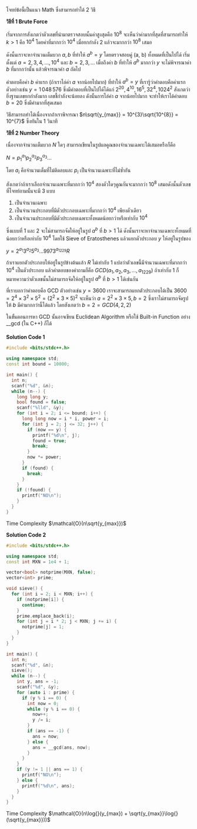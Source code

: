 โจทย์ข้อนี้เป็นแนว Math ซึ่งสามารถทำได้ $2$ วิธี

**วิธีที่ 1 Brute Force**

เริ่มจากการสังเกตว่าตัวเลขที่นำมาตรวจสอบนั้นค่าสูงสุดคือ $10^{8}$ จะเห็นว่าค่ามากที่สุดที่สามารถทำให้ $k > 1$ คือ $10^{4}$ โดยค่าที่มากกว่า $10^{4}$ เมื่อยกกำลัง $2$ แล้วจะมากกว่า $10^{8}$ เสมอ

ดังนั้นเราจะหาจำนวนเต็มบวก $a, b$ ที่ทำให้ $a^{b} = y$ โดยตรวจสอบคู่ (a, b) ทั้งหมดที่เป็นไปได้ เริ่มตั้งแต่ $a = 2, 3, 4, \dots, 10^{4}$ และ $b = 2, 3, \dots$ เมื่อถึงค่า $b$ ที่ทำให้ $a^{b}$ มากกว่า $y$ จะไม่พิจารณาค่า $b$ ที่มากกว่านั้น แล้วพิจารณาค่า $a$ ถัดไป

คำตอบคือค่า $b$ ค่าแรก (ถ้าเราไล่ค่า $a$ จากน้อยไปมาก) ที่ทำให้ $a^{b} = y$ ที่เรารู้ว่าคำตอบคือค่าแรก ตัวอย่างเช่น $y = 1\,048\,576$ ซึ่งมีคำตอบที่เป็นไปได้ได้แก่ $2^{20}, 4^{10}, 16^{5}, 32^{4}, 1024^{2}$ สังเกตว่ายิ่งฐานเลขยกกำลังมาก เลขชี้กำลังจะน้อยลง ดังนั้นการไล่ค่า $a$ จากน้อยไปมาก จะทำให้เราได้คำตอบ $b = 20$ ซึ่งมีค่ามากที่สุดเสมอ

วิธีสามารถทำได้เนื่องจากถ้าเราพิจารณา $n\sqrt{y_{max}} = 10^{3}\sqrt{10^{8}} = 10^{7}$ ซึ่งทันใน 1 วินาที 

**วิธีที่ 2 Number Theory**

เนื่องจากจำนวนเต็มบวก $N$ ใดๆ สามารถเขียนในรูปผลคูณของจำนวนเฉพาะได้เสมอหรือก็คือ

$N = p_{1}^{a_{1}}p_{2}^{a_{2}}p_{3}^{a_{3}} \dots$

โดย $a_{i}$ คือจำนวนเต็มที่ไม่ติดลบและ $p_{i}$ เป็นจำนวนเฉพาะที่ไม่ซ้ำกัน

สังเกตว่าถ้าเราเลือกจำนวนเฉพาะที่มากกว่า $10^{4}$ สองตัวใดๆคูณกันจะมากกว่า $10^{8}$ เสมอดังนั้นตัวเลขที่โจทย์ถามนั้นจะมี $3$ แบบ

1. เป็นจำนวนเฉพาะ
2. เป็นจำนวนประกอบที่มีตัวประกอบเฉพาะที่มากกว่า $10^4$ เพียงตัวเดียว
3. เป็นจำนวนประกอบที่มีตัวประกอบเฉพาะทั้งหมดน้อยกว่าหรือเท่ากับ $10^{4}$

ซึ่งแบบที่ $1$ และ $2$ จะไม่สามารถจัดให้อยู่ในรูป $a^{b}$ ที่ $b > 1$ ได้ ดังนั้นเราจะหาจำนวนเฉพาะทั้งหมดที่น้อยกว่าหรือเท่ากับ $10^{4}$ โดยใช้ Sieve of Eratosthenes แล้วแยกตัวประกอบ $y$ ให้อยู่ในรูปของ

$y = 2^{a_{1}}3^{a_{2}}5^{a_{3}} \dots 9973^{a_{1229}}R$

ถ้าเราแยกตัวประกอบให้อยู่ในรูปข้างต้นแล้ว $R$ ไม่เท่ากับ $1$ แปลว่าตัวเลขนี้มีจำนวนเฉพาะที่มากกว่า $10^{4}$ เป็นตัวประกอบ แล้วคำตอบของคำถามก็คือ $GCD(a_{1}, a_{2}, a_{3}, \dots, a_{1229})$ ถ้าเท่ากับ $1$ ก็หมายความว่าตัวเลขนั้นไม่สามารถจัดให้อยู่ในรูป $a^{b}$ ที่ $b > 1$ ได้เช่นกัน

ที่เราบอกว่าคำตอบคือ GCD ตัวอย่างเช่น $y = 3600$ เราจะสามารถแยกตัวประกอบได้เป็น $3600 = 2^{4} \times 3^2 \times 5^{2} = (2^{2} \times 3 \times 5)^{2}$ จะเห็นว่า $a = 2^{2} \times 3 \times 5, b = 2$ ซึ่งเราไม่สามารถจัดรูปให้ $b$ มีค่ามากกว่านี้ได้แล้ว โดยสังเกตว่า $b = 2 = GCD(4, 2, 2)$

ในขั้นตอนการหา GCD นั้นอาจเขียน Euclidean Algorithm หรือใช้ Built-in Function อย่าง __gcd (ใน C++) ก็ได้

#### 
**Solution Code 1**
```cpp
#include <bits/stdc++.h>

using namespace std;
const int bound = 10000;

int main() {
  int n;
  scanf("%d", &n);
  while (n--) {
    long long y;
    bool found = false;
    scanf("%lld", &y);
    for (int i = 2; i <= bound; i++) {
      long long now = i * i, power = i;
      for (int j = 2; j <= 32; j++) {
        if (now == y) {
          printf("%d\n", j);
          found = true;
          break;
        }
        now *= power;
      }
      if (found) {
        break;
      }
    }
    if (!found) {
      printf("NO\n");
    }
  }
}
```

Time Complexity $\mathcal{O}(n\sqrt{y_{max}})$

**Solution Code 2**
```cpp
#include <bits/stdc++.h>

using namespace std;
const int MXN = 1e4 + 1;

vector<bool> notprime(MXN, false);
vector<int> prime;

void sieve() {
  for (int i = 2; i < MXN; i++) {
    if (notprime[i]) {
      continue;
    }
    prime.emplace_back(i);
    for (int j = i * 2; j < MXN; j += i) {
      notprime[j] = 1;
    }
  }
}

int main() {
  int n;
  scanf("%d", &n);
  sieve();
  while (n--) {
    int y, ans = -1;
    scanf("%d", &y);
    for (auto i : prime) {
      if (y % i == 0) {
        int now = 0;
        while (y % i == 0) {
          now++;
          y /= i;
        }
        if (ans == -1) {
          ans = now;
        } else {
          ans = __gcd(ans, now);
        }
      }
    }
    if (y != 1 || ans == 1) {
      printf("NO\n");
    } else {
      printf("%d\n", ans);
    }
  }
}
```

Time Complexity $\mathcal{O}(n\log{}(y_{max}) + \sqrt{y_{max}}\log{}(\sqrt{y_{max}}))$
